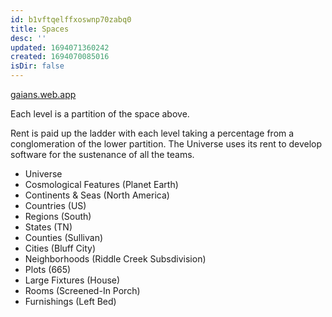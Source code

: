 ```yaml
---
id: b1vftqelffxoswnp70zabq0
title: Spaces
desc: ''
updated: 1694071360242
created: 1694070085016
isDir: false
---
```

[gaians.web.app](http://gaians.web.app)

Each level is a partition of the space above.

Rent is paid up the ladder with each level taking a percentage from a conglomeration of the lower partition. The Universe uses its rent to develop software for the sustenance of all the teams.

* Universe
* Cosmological Features (Planet Earth)
* Continents & Seas (North America)
* Countries (US)
* Regions (South)
* States (TN)
* Counties (Sullivan)
* Cities (Bluff City)
* Neighborhoods (Riddle Creek Subsdivision)
* Plots (665)
* Large Fixtures (House)
* Rooms (Screened-In Porch)
* Furnishings (Left Bed)
